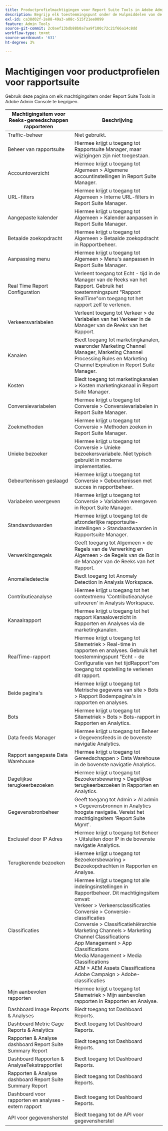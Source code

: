 ```yaml
---
title: Productprofielmachtigingen voor Report Suite Tools in Adobe Admin Console
description: Begrijp elk toestemmingspunt onder de Hulpmiddelen van de Reeks van het Rapport.
exl-id: ca38d02f-2e88-49a3-a08c-515f21ee0099
feature: Admin Tools
source-git-commit: 2c0aef13bdb88b0a7aa9f100c72c21f66a14c8dd
workflow-type: tm+mt
source-wordcount: '631'
ht-degree: 3%

---
```


# Machtigingen voor productprofielen voor rapportsuite

Gebruik deze pagina om elk machtigingsitem onder Report Suite Tools in Adobe Admin Console te begrijpen.

| Machtigingsitem voor Reeks-gereedschappen rapporteren | Beschrijving |
|------|------|
| Traffic-beheer | Niet gebruikt. |
| Beheer van rapportsuite | Hiermee krijgt u toegang tot Rapportsuite Manager, maar wijzigingen zijn niet toegestaan. |
| Accountoverzicht | Hiermee krijgt u toegang tot Algemeen > Algemene accountinstellingen in Report Suite Manager. |
| URL-filters | Hiermee krijgt u toegang tot Algemeen > Interne URL-filters in Report Suite Manager. |
| Aangepaste kalender | Hiermee krijgt u toegang tot Algemeen > Kalender aanpassen in Report Suite Manager. |
| Betaalde zoekopdracht | Hiermee krijgt u toegang tot Algemeen > Betaalde zoekopdracht in Rapportbeheer. |
| Aanpassing menu | Hiermee krijgt u toegang tot Algemeen > Menu&#39;s aanpassen in Report Suite Manager. |
| Real Time Report Configuration | Verleent toegang tot Echt - tijd in de Manager van de Reeks van het Rapport. Gebruik het toestemmingspunt &quot;Rapport RealTime&quot;om toegang tot het rapport zelf te verlenen. |
| Verkeersvariabelen | Verleent toegang tot Verkeer > de Variabelen van het Verkeer in de Manager van de Reeks van het Rapport. |
| Kanalen | Biedt toegang tot marketingkanalen, waaronder Marketing Channel Manager, Marketing Channel Processing Rules en Marketing Channel Expiration in Report Suite Manager. |
| Kosten | Biedt toegang tot marketingkanalen > Kosten marketingkanaal in Report Suite Manager. |
| Conversievariabelen | Hiermee krijgt u toegang tot Conversie > Conversievariabelen in Report Suite Manager. |
| Zoekmethoden | Hiermee krijgt u toegang tot Conversie > Methoden zoeken in Report Suite Manager. |
| Unieke bezoeker | Hiermee krijgt u toegang tot Conversie > Unieke bezoekersvariabele. Niet typisch gebruikt in moderne implementaties. |
| Gebeurtenissen geslaagd | Hiermee krijgt u toegang tot Conversie > Gebeurtenissen met succes in rapportbeheer. |
| Variabelen weergeven | Hiermee krijgt u toegang tot Conversie > Variabelen weergeven in Report Suite Manager. |
| Standaardwaarden | Hiermee krijgt u toegang tot de afzonderlijke rapportsuite-instellingen > Standaardwaarden in Rapportsuite Manager. |
| Verwerkingsregels | Geeft toegang tot Algemeen > de Regels van de Verwerking en Algemeen > de Regels van de Bot in de Manager van de Reeks van het Rapport. |
| Anomaliedetectie | Biedt toegang tot Anomaly Detection in Analysis Workspace. |
| Contributieanalyse | Hiermee krijgt u toegang tot het contextmenu &#39;Contributieanalyse uitvoeren&#39; in Analysis Workspace. |
| Kanaalrapport | Hiermee krijgt u toegang tot het rapport Kanaaloverzicht in Rapporten en Analyses via de marketingkanalen. |
| RealTime-rapport | Hiermee krijgt u toegang tot Sitemetriek > Real-time in rapporten en analyses. Gebruik het toestemmingspunt &quot;Echt - de Configuratie van het tijdRapport&quot;om toegang tot opstelling te verlenen dit rapport. |
| Beide pagina&#39;s | Hiermee krijgt u toegang tot Metrische gegevens van site > Bots > Rapport Bodempagina&#39;s in rapporten en analyses. |
| Bots | Hiermee krijgt u toegang tot Sitemetriek > Bots > Bots-rapport in Rapporten en Analytics. |
| Data feeds Manager | Hiermee krijgt u toegang tot Beheer > Gegevensfeeds in de bovenste navigatie Analytics. |
| Rapport aangepaste Data Warehouse | Hiermee krijgt u toegang tot Gereedschappen > Data Warehouse in de bovenste navigatie Analytics. |
| Dagelijkse terugkeerbezoeken | Hiermee krijgt u toegang tot Bezoekersbewaring > Dagelijkse terugkeerbezoeken in Rapporten en Analytics. |
| Gegevensbronbeheer | Geeft toegang tot Admin > Al admin > Gegevensbronnen in Analytics hoogste navigatie. Vereist het machtigingsitem &#39;Report Suite Mgmt&#39;. |
| Exclusief door IP Adres | Hiermee krijgt u toegang tot Beheer > Uitsluiten door IP in de bovenste navigatie Analytics. |
| Terugkerende bezoeken | Hiermee krijgt u toegang tot Bezoekersbewaring > Bezoekopdrachten in Rapporten en Analyse. |
| Classificaties | Hiermee krijgt u toegang tot alle indelingsinstellingen in Rapportbeheer. Dit machtigingsitem omvat: <br>Verkeer > Verkeersclassificaties<br>Conversie > Conversie-classificaties<br>Conversie > Classificatiehiërarchie<br>Marketing Channels > Marketing Channel Classifications<br>App Management > App Classifications<br>Media Management > Media Classifications<br>AEM > AEM Assets Classifications<br>Adobe Campaign > Adobe-classificaties |
| Mijn aanbevolen rapporten | Hiermee krijgt u toegang tot Sitemetriek > Mijn aanbevolen rapporten in Rapporten en Analyse. |
| Dashboard Image Reports &amp; Analyses | Biedt toegang tot Dashboard Reports. |
| Dashboard Metric Gage Reports &amp; Analytics | Biedt toegang tot Dashboard Reports. |
| Rapporten &amp; Analyse dashboard Report Suite Summary Report | Biedt toegang tot Dashboard Reports. |
| Dashboard Rapporten &amp; AnalyseTekstrapportlet | Biedt toegang tot Dashboard Reports. |
| Rapporten &amp; Analyse dashboard Report Suite Summary Report | Biedt toegang tot Dashboard Reports. |
| Dashboard voor rapporten en analyses - extern rapport | Biedt toegang tot Dashboard Reports. |
| API voor gegevensherstel | Biedt toegang tot de API voor gegevensherstel |
